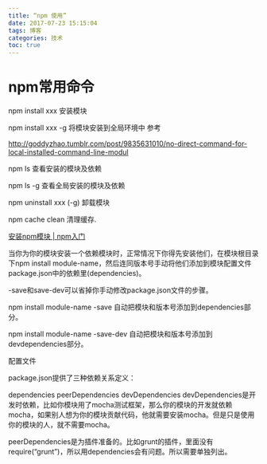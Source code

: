```yaml
---
title: “npm 使用”
date: 2017-07-23 15:15:04
tags: 博客
categories: 技术
toc: true
---
```


# npm常用命令

npm install xxx 安装模块

npm install xxx -g 将模块安装到全局环境中 参考

http://goddyzhao.tumblr.com/post/9835631010/no-direct-command-for-local-installed-command-line-modul

npm ls 查看安装的模块及依赖

npm ls -g 查看全局安装的模块及依赖

npm uninstall xxx  (-g) 卸载模块

npm cache clean 清理缓存.



[安装npm模块 | npm入门](https://chenyiqiao.gitbooks.io/documentation_for_npm/content/install_packages.html)

当你为你的模块安装一个依赖模块时，正常情况下你得先安装他们，在模块根目录下npm install module-name，然后连同版本号手动将他们添加到模块配置文件package.json中的依赖里(dependencies)。

-save和save-dev可以省掉你手动修改package.json文件的步骤。

npm install module-name -save
自动把模块和版本号添加到dependencies部分。

npm install module-name -save-dev
自动把模块和版本号添加到devdependencies部分。

配置文件

package.json提供了三种依赖关系定义：

dependencies
peerDependencies
devDependencies
devDependencies是开发时依赖，比如你模块用了mocha测试框架，那么你的模块的开发就依赖mocha，如果别人想为你的模块贡献代码，他就需要安装mocha。但是只是使用你的模块的人，就不需要mocha。

peerDependencies是为插件准备的。比如grunt的插件，里面没有require(“grunt”)，所以用dependencies会有问题。所以需要单独列出。